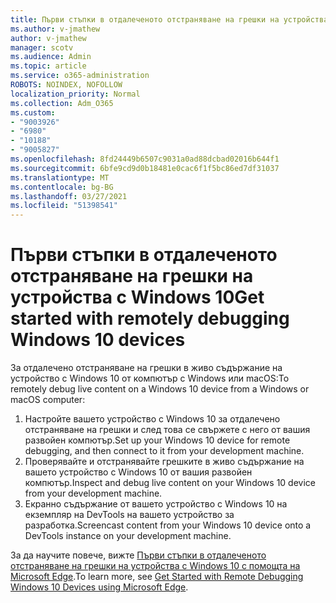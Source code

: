 ```yaml
---
title: Първи стъпки в отдалеченото отстраняване на грешки на устройства с Windows 10
ms.author: v-jmathew
author: v-jmathew
manager: scotv
ms.audience: Admin
ms.topic: article
ms.service: o365-administration
ROBOTS: NOINDEX, NOFOLLOW
localization_priority: Normal
ms.collection: Adm_O365
ms.custom:
- "9003926"
- "6980"
- "10188"
- "9005827"
ms.openlocfilehash: 8fd24449b6507c9031a0ad88dcbad02016b644f1
ms.sourcegitcommit: 6bfe9cd9d0b18481e0cac6f1f5bc86ed7df31037
ms.translationtype: MT
ms.contentlocale: bg-BG
ms.lasthandoff: 03/27/2021
ms.locfileid: "51398541"
---
```

# <a name="get-started-with-remotely-debugging-windows-10-devices"></a><span data-ttu-id="184e9-102">Първи стъпки в отдалеченото отстраняване на грешки на устройства с Windows 10</span><span class="sxs-lookup"><span data-stu-id="184e9-102">Get started with remotely debugging Windows 10 devices</span></span>

<span data-ttu-id="184e9-103">За отдалечено отстраняване на грешки в живо съдържание на устройство с Windows 10 от компютър с Windows или macOS:</span><span class="sxs-lookup"><span data-stu-id="184e9-103">To remotely debug live content on a Windows 10 device from a Windows or macOS computer:</span></span>

1. <span data-ttu-id="184e9-104">Настройте вашето устройство с Windows 10 за отдалечено отстраняване на грешки и след това се свържете с него от вашия развойен компютър.</span><span class="sxs-lookup"><span data-stu-id="184e9-104">Set up your Windows 10 device for remote debugging, and then connect to it from your development machine.</span></span>
2. <span data-ttu-id="184e9-105">Проверявайте и отстранявайте грешките в живо съдържание на вашето устройство с Windows 10 от вашия развойен компютър.</span><span class="sxs-lookup"><span data-stu-id="184e9-105">Inspect and debug live content on your Windows 10 device from your development machine.</span></span>
3. <span data-ttu-id="184e9-106">Екранно съдържание от вашето устройство с Windows 10 на екземпляр на DevTools на вашето устройство за разработка.</span><span class="sxs-lookup"><span data-stu-id="184e9-106">Screencast content from your Windows 10 device onto a DevTools instance on your development machine.</span></span>

<span data-ttu-id="184e9-107">За да научите повече, вижте [Първи стъпки в отдалеченото отстраняване на грешки на устройства с Windows 10 с помощта на Microsoft Edge](https://go.microsoft.com/fwlink/?linkid=2142172).</span><span class="sxs-lookup"><span data-stu-id="184e9-107">To learn more, see [Get Started with Remote Debugging Windows 10 Devices using Microsoft Edge](https://go.microsoft.com/fwlink/?linkid=2142172).</span></span>
